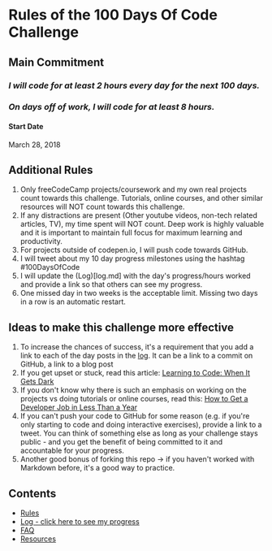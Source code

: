 # Rules of the 100 Days Of Code Challenge

## Main Commitment
### *I will code for at least 2 hours every day for the next 100 days.*
### *On days off of work, I will code for at least 8 hours.*

#### Start Date
March 28, 2018

## Additional Rules
1. Only freeCodeCamp projects/coursework and my own real projects count towards this challenge. Tutorials, online courses, and other similar resources will NOT count towards this challenge.
2. If any distractions are present (Other youtube videos, non-tech related articles, TV), my time spent will NOT count. Deep work is highly valuable and it is important to maintain full focus for maximum learning and productivity.
3. For projects outside of codepen.io, I will push code towards GitHub.
4. I will tweet about my 10 day progress milestones using the hashtag #100DaysOfCode
5. I will update the (Log)[log.md] with the day's progress/hours worked and provide a link so that others can see my progress.
6. One missed day in two weeks is the acceptable limit. Missing two days in a row is an automatic restart.


## Ideas to make this challenge more effective
1. To increase the chances of success, it's a requirement that you add a link to each of the day posts in the [log](log.md). It can be a link to a commit on GitHub, a link to a blog post
2. If you get upset or stuck, read this article: [Learning to Code: When It Gets Dark](https://medium.freecodecamp.com/learning-to-code-when-it-gets-dark-e485edfb58fd)
3. If you don't know why there is such an emphasis on working on the projects vs doing tutorials or online courses, read this: [How to Get a Developer Job in Less Than a Year](https://medium.freecodecamp.com/how-to-get-a-developer-job-in-less-than-a-year-c27bbfe71645)
4. If you can't push your code to GitHub for some reason (e.g. if you're only starting to code and doing interactive exercises), provide a link to a tweet. You can think of something else as long as your challenge stays public - and you get the benefit of being committed to it and accountable for your progress.
5. Another good bonus of forking this repo -> if you haven't worked with Markdown before, it's a good way to practice.

## Contents
* [Rules](rules.md)
* [Log - click here to see my progress](log.md)
* [FAQ](FAQ.md)
* [Resources](resources.md)
